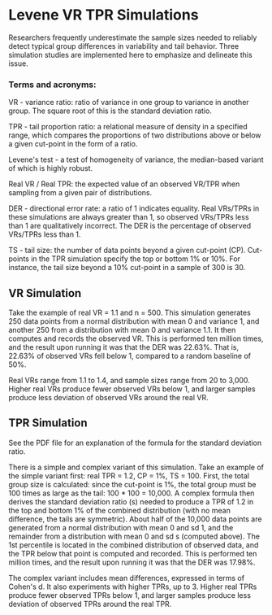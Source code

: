 # Levene VR TPR Simulations
Researchers frequently underestimate the sample sizes needed to reliably detect typical group differences in variability and tail behavior. Three simulation studies are implemented here to emphasize and delineate this issue.

### Terms and acronyms:

VR - variance ratio: ratio of variance in one group to variance in another group. The square root of this is the standard deviation ratio.

TPR - tail proportion ratio: a relational measure of density in a specified range, which compares the proportions of two distributions above or below a given cut-point in the form of a ratio.

Levene's test - a test of homogeneity of variance, the median-based variant of which is highly robust.

Real VR / Real TPR: the expected value of an observed VR/TPR when sampling from a given pair of distributions.

DER - directional error rate: a ratio of 1 indicates equality. Real VRs/TPRs in these simulations are always greater than 1, so observed VRs/TPRs less than 1 are qualitatively incorrect. The DER is the percentage of observed VRs/TPRs less than 1.

TS - tail size: the number of data points beyond a given cut-point (CP). Cut-points in the TPR simulation specify the top or bottom 1% or 10%. For instance, the tail size beyond a 10% cut-point in a sample of 300 is 30.

## VR Simulation
Take the example of real VR = 1.1 and n = 500. This simulation generates 250 data points from a normal distribution with mean 0 and variance 1, and another 250 from a distribution with mean 0 and variance 1.1. It then computes and records the observed VR. This is performed ten million times, and the result upon running it was that the DER was 22.63%. That is, 22.63% of observed VRs fell below 1, compared to a random baseline of 50%.

Real VRs range from 1.1 to 1.4, and sample sizes range from 20 to 3,000. Higher real VRs produce fewer observed VRs below 1, and larger samples produce less deviation of observed VRs around the real VR.

## TPR Simulation
See the PDF file for an explanation of the formula for the standard deviation ratio.

There is a simple and complex variant of this simulation. Take an example of the simple variant first: real TPR = 1.2, CP = 1%, TS = 100. First, the total group size is calculated: since the cut-point is 1%, the total group must be 100 times as large as the tail: 100 * 100 = 10,000. A complex formula then derives the standard deviation ratio (s) needed to produce a TPR of 1.2 in the top and bottom 1% of the combined distribution (with no mean difference, the tails are symmetric). About half of the 10,000 data points are generated from a normal distribution with mean 0 and sd 1, and the remainder from a distribution with mean 0 and sd s (computed above). The 1st percentile is located in the combined distribution of observed data, and the TPR below that point is computed and recorded. This is performed ten million times, and the result upon running it was that the DER was 17.98%.

The complex variant includes mean differences, expressed in terms of Cohen's d. It also experiments with higher TPRs, up to 3. Higher real TPRs produce fewer observed TPRs below 1, and larger samples produce less deviation of observed TPRs around the real TPR.
